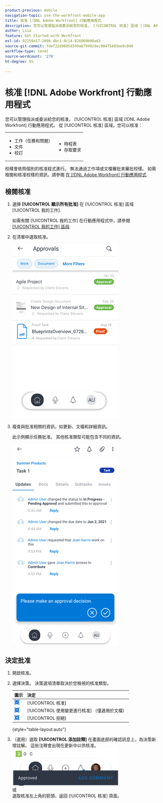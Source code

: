 ```yaml
---
product-previous: mobile
navigation-topic: use-the-workfront-mobile-app
title: 核准 [!DNL Adobe Workfront] 行動應用程式
description: 您可以管理指派或委派給您的核准， [!UICONTROL 核准] 區域 [!DNL Adobe Workfront] 行動應用程式。
author: Lisa
feature: Get Started with Workfront
exl-id: 92259a17-209b-4bc1-8c14-826969b08a63
source-git-commit: fdef22d9685d349a6f9492dec98475493ee9c048
workflow-type: tm+mt
source-wordcount: '270'
ht-degree: 5%

---
```


# 核准 [!DNL Adobe Workfront] 行動應用程式

您可以管理指派或委派給您的核准， [!UICONTROL 核准] 區域 [!DNL Adobe Workfront] 行動應用程式。 從 [!UICONTROL 核准] 區域，您可以核准：

<table style="table-layout:auto"> 
 <col> 
 <col> 
 <tbody> 
  <tr> 
   <td> 
    <ul> 
     <li>工作（任務和問題）</li> 
     <li>文件</li> 
     <li>校訂 </li> 
    </ul> </td> 
   <td> 
    <ul> 
     <li>時程表</li> 
     <li>存取要求</li> 
    </ul> </td> 
  </tr> 
 </tbody> 
</table>

校樣會依照個別的核准程式進行。 無法通過工作項或文檔審批來審批校樣。 如需檢閱和核准校樣的資訊，請參閱 [在 [!DNL Adobe Workfront] 行動應用程式](../../../workfront-basics/mobile-apps/using-the-workfront-mobile-app/work-with-proofs-in-mobile-app.md).

## 檢閱核准

1. 選擇 **[!UICONTROL 顯示所有批准]** 在 [!UICONTROL 核准] 區域 [!UICONTROL 我的工作].

   如需有關 [!UICONTROL 我的工作] 在行動應用程式中，請參閱 [[!UICONTROL 我的工作] 區段](../../../workfront-basics/mobile-apps/using-the-workfront-mobile-app/my-work-section-mobile.md).

1. 在清單中選取核准。

   ![行動應用程式中的核准清單](assets/mobile-approvals-adobe-350x574.png)

1. 複查與批准相關的資訊，如更新、文檔和詳細資訊。

   此示例顯示任務批准。 其他核准類型可能包含不同的資訊。

   ![任務批准示例](assets/mobile-taskapproval-350x664.png)

## 決定批准

1. 開啟核准。
1. 選擇決策。 決策選項清單取決於您檢視的核准類型。

   | 圖示 | 決定 |
   |---|---|
   | ![批准任務校樣](assets/mobile-approveprooffromtask.png) | [!UICONTROL 核准] |
   | ![通過任務更改批准校樣](assets/mobile-approveproofwithcommentsfromtask.png) | [!UICONTROL 使用變更進行核准] （僅適用於文檔） |
   | ![拒絕任務的校樣](assets/mobile-rejectprooffromtask.png) | [!UICONTROL 拒絕] |

   {style=&quot;table-layout:auto&quot;}

1. （選用）選取 **[!UICONTROL 添加註釋]** 在畫面底部的確認訊息上，為決策新增註解。 這些注釋會出現在更新中以供核准。\
   ![新增評論](assets/mobile-addcommenttoapproval-350x123.png)\
   或\
   選取核准左上角的箭頭，返回 [!UICONTROL 核准] 頁面。
